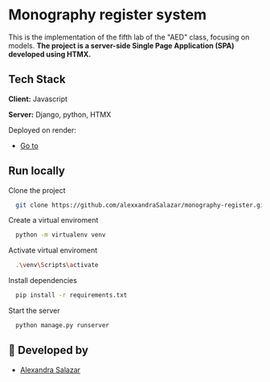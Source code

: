 ﻿# Monography register system

This is the implementation of the fifth lab of the "AED" class, focusing on models.
**The project is a server-side Single Page Application (SPA) developed using HTMX.**

## Tech Stack

**Client:** Javascript

**Server:** Django, python, HTMX


Deployed on render:
- [Go to](https://monography-register-system.onrender.com)

## Run locally

Clone the project

```bash
  git clone https://github.com/alexxandraSalazar/monography-register.git
```
Create a virtual enviroment

```bash
  python -m virtualenv venv
```
Activate virtual enviroment

```bash
  .\venv\Scripts\activate
```

Install dependencies

```bash
  pip install -r requirements.txt
```

Start the server

```bash
  python manage.py runserver
```

## 💚 Developed by

- [Alexandra Salazar](https://www.github.com/alexxandraSalazar)


